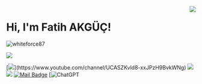 <img align='right' src="https://github-readme-stats.vercel.app/api?username=whiteforce87&show_icons=true">

# Hi, I'm Fatih AKGÜÇ! 
<p align="left"> <img src="https://komarev.com/ghpvc/?username=whiteforce87" alt="whiteforce87" /> </p>

[![](https://img.shields.io/github/followers/whiteforce87?style=social)](https://www.github.com/whiteforce87)


[![](https://img.shields.io/badge/youtube-%23FF0000.svg?&style=for-the-badge&logo=youtube&logoColor=white")](https://www.youtube.com/channel/UCASZKvld8-xxJPzH9BvkWNg)
[![](https://img.shields.io/badge/linkedin-%230077B5.svg?&style=for-the-badge&logo=linkedin&logoColor=white)](https://www.linkedin.com/in/fatih-akgüç-646a181bb)
[![](https://img.shields.io/badge/instagram-%23E4405F.svg?&style=for-the-badge&logo=instagram&logoColor=white)](https://instagram.com/fthakgc)
[![Mail Badge](https://img.shields.io/badge/fatih_akguc@hotmail.com-c14438?style=for-thebadge&logo=Hotmail&logoColor=white&link=mailto:fatih_akguc@hotmail.com)](mailto:fatih_akguc@hotmail.com)
[![ChatGPT](https://img.shields.io/badge/chatGPT-74aa9c?style=for-the-badge&logo=openai&logoColor=white&link=https://chat.openai.com/)


